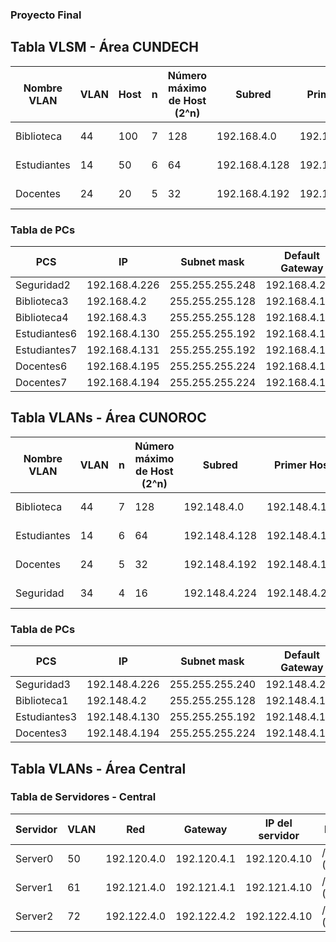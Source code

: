 ### Proyecto Final

## Tabla VLSM - Área CUNDECH

| Nombre VLAN  | VLAN | Host | n | Número máximo de Host (2^n) | Subred         | Primer Host     | Último Host     | Broadcast       | Máscara de red         |
|--------------|------|------|---|-----------------------------|----------------|------------------|------------------|------------------|-------------------------|
| Biblioteca   | 44   | 100  | 7 | 128                         | 192.168.4.0     | 192.168.4.1      | 192.168.4.126    | 192.168.4.127    | /25 (255.255.255.128)   |
| Estudiantes  | 14   | 50   | 6 | 64                          | 192.168.4.128   | 192.168.4.129    | 192.168.4.190    | 192.168.4.191    | /26 (255.255.255.192)   |
| Docentes     | 24   | 20   | 5 | 32                          | 192.168.4.192   | 192.168.4.193    | 192.168.4.222    | 192.168.4.223    | /27 (255.255.255.224)   |

### Tabla de PCs

| PCS           | IP              | Subnet mask        | Default Gateway    |
|---------------|------------------|--------------------|--------------------|
| Seguridad2    | 192.168.4.226     | 255.255.255.248     | 192.168.4.225      |
| Biblioteca3   | 192.168.4.2       | 255.255.255.128     | 192.168.4.1        |
| Biblioteca4   | 192.168.4.3       | 255.255.255.128     | 192.168.4.1        |
| Estudiantes6  | 192.168.4.130     | 255.255.255.192     | 192.168.4.129      |
| Estudiantes7  | 192.168.4.131     | 255.255.255.192     | 192.168.4.129      |
| Docentes6     | 192.168.4.195     | 255.255.255.224     | 192.168.4.193      |
| Docentes7     | 192.168.4.194     | 255.255.255.224     | 192.168.4.193      |

## Tabla VLANs - Área CUNOROC

| Nombre VLAN | VLAN | n | Número máximo de Host (2^n) | Subred          | Primer Host     | Último Host     | Broadcast       | Máscara de red             |
|-------------|------|---|-----------------------------|-----------------|-----------------|-----------------|-----------------|-----------------------------|
| Biblioteca  | 44   | 7 | 128                         | 192.148.4.0     | 192.148.4.1     | 192.148.4.126   | 192.148.4.127   | /25 (255.255.255.128)       |
| Estudiantes | 14   | 6 | 64                          | 192.148.4.128   | 192.148.4.129   | 192.148.4.190   | 192.148.4.191   | /26 (255.255.255.192)       |
| Docentes    | 24   | 5 | 32                          | 192.148.4.192   | 192.148.4.193   | 192.148.4.222   | 192.148.4.223   | /27 (255.255.255.224)       |
| Seguridad   | 34   | 4 | 16                          | 192.148.4.224   | 192.148.4.225   | 192.148.4.238   | 192.148.4.239   | /28 (255.255.255.240)       |

### Tabla de PCs 

| PCS          | IP              | Subnet mask        | Default Gateway    |
|--------------|------------------|--------------------|--------------------|
| Seguridad3   | 192.148.4.226     | 255.255.255.240     | 192.148.4.225      |
| Biblioteca1  | 192.148.4.2       | 255.255.255.128     | 192.148.4.1        |
| Estudiantes3 | 192.148.4.130     | 255.255.255.192     | 192.148.4.129      |
| Docentes3    | 192.148.4.194     | 255.255.255.224     | 192.148.4.193      |

## Tabla VLANs - Área Central
### Tabla de Servidores - Central

| Servidor | VLAN | Red             | Gateway        | IP del servidor  | Máscara de red    |
|----------|------|-----------------|----------------|------------------|-------------------|
| Server0  | 50   | 192.120.4.0   | 192.120.4.1    | 192.120.4.10     | /24 (255.255.255.0)    |
| Server1  | 61   | 192.121.4.0   | 192.121.4.1    | 192.121.4.10     | /24 (255.255.255.0)    |
| Server2  | 72   | 192.122.4.0   | 192.122.4.2    | 192.122.4.10     | /24 (255.255.255.0)    |
